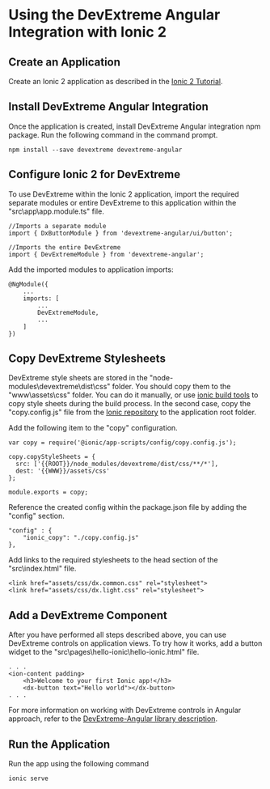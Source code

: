 # Using the DevExtreme Angular Integration with Ionic 2

## Create an Application

Create an Ionic 2 application as described in the [Ionic 2 Tutorial](http://ionicframework.com/docs/v2/getting-started/tutorial/).

## Install DevExtreme Angular Integration

Once the application is created, install DevExtreme Angular integration npm package. Run the following command in the command prompt.

```
npm install --save devextreme devextreme-angular
```

## <a name="configuration"></a>Configure Ionic 2 for DevExtreme

To use DevExtreme within the Ionic 2 application, import the required separate modules or entire DevExtreme to this application within the "src\app\app.module.ts" file.

```
//Imports a separate module
import { DxButtonModule } from 'devextreme-angular/ui/button'; 

//Imports the entire DevExtreme
import { DevExtremeModule } from 'devextreme-angular'; 
```

Add the imported modules to application imports: 

```
@NgModule({ 
    ... 
    imports: [ 
        ... 
        DevExtremeModule, 
        ... 
    ] 
})
```

## Copy DevExtreme Stylesheets

DevExtreme style sheets are stored in the "node-modules\devextreme\dist\css" folder. You should copy them to the "www\assets\css" folder. You can do it manually, or use [ionic build tools](https://ionicframework.com/docs/v2/resources/app-scripts/) to copy style sheets during the build process. In the second case, copy the "copy.config.js" file from the [Ionic repository](https://github.com/driftyco/ionic-app-scripts/blob/master/config/copy.config.js) to the application root folder.

Add the following item to the "copy" configuration.

```
var copy = require('@ionic/app-scripts/config/copy.config.js');

copy.copyStyleSheets = {
  src: ['{{ROOT}}/node_modules/devextreme/dist/css/**/*'],
  dest: '{{WWW}}/assets/css'
};

module.exports = copy;
```

Reference the created config within the package.json file by adding the "config" section.

```
"config" : {
    "ionic_copy": "./copy.config.js"
},
```

Add links to the required stylesheets to the head section of the "src\index.html" file.

```
<link href="assets/css/dx.common.css" rel="stylesheet">
<link href="assets/css/dx.light.css" rel="stylesheet">
```

## Add a DevExtreme Component

After you have performed all steps described above, you can use DevExtreme controls on application views. To try how it works, add a button widget to the "src\pages\hello-ionic\hello-ionic.html" file.

```
. . .
<ion-content padding>
    <h3>Welcome to your first Ionic app!</h3>
    <dx-button text="Hello world"></dx-button>
. . .
```

For more information on working with DevExtreme controls in Angular approach, refer to the [DevExtreme-Angular library description](https://github.com/DevExpress/devextreme-angular).

## Run the Application

Run the app using the following command

```
ionic serve
```
